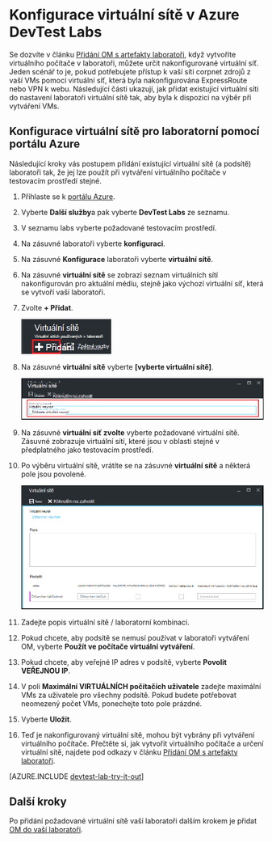 <properties
    pageTitle="Konfigurace virtuální sítě v Azure DevTest Labs | Microsoft Azure"
    description="Zjistěte, jak konfigurovat existující virtuální sítě a podsítě a jejich použití v OM s Azure DevTest Labs"
    services="devtest-lab,virtual-machines"
    documentationCenter="na"
    authors="tomarcher"
    manager="douge"
    editor=""/>

<tags
    ms.service="devtest-lab"
    ms.workload="na"
    ms.tgt_pltfrm="na"
    ms.devlang="na"
    ms.topic="article"
    ms.date="09/06/2016"
    ms.author="tarcher"/>

# <a name="configure-a-virtual-network-in-azure-devtest-labs"></a>Konfigurace virtuální sítě v Azure DevTest Labs

Se dozvíte v článku [Přidání OM s artefakty laboratoři](devtest-lab-add-vm-with-artifacts.md), když vytvoříte virtuálního počítače v laboratoři, můžete určit nakonfigurované virtuální síť. Jeden scénář to je, pokud potřebujete přístup k vaší síti corpnet zdrojů z vaší VMs pomocí virtuální síť, která byla nakonfigurována ExpressRoute nebo VPN k webu. Následující části ukazují, jak přidat existující virtuální síti do nastavení laboratoři virtuální sítě tak, aby byla k dispozici na výběr při vytváření VMs.

## <a name="configure-a-virtual-network-for-a-lab-using-the-azure-portal"></a>Konfigurace virtuální sítě pro laboratorní pomocí portálu Azure
Následující kroky vás postupem přidání existující virtuální sítě (a podsítě) laboratoři tak, že jej lze použít při vytváření virtuálního počítače v testovacím prostředí stejné. 

1. Přihlaste se k [portálu Azure](http://go.microsoft.com/fwlink/p/?LinkID=525040).

1. Vyberte **Další služby**a pak vyberte **DevTest Labs** ze seznamu.

1. V seznamu labs vyberte požadované testovacím prostředí. 

1. Na zásuvné laboratoři vyberte **konfiguraci**.

1. Na zásuvné **Konfigurace** laboratoři vyberte **virtuální sítě**.

1. Na zásuvné **virtuální sítě** se zobrazí seznam virtuálních sítí nakonfigurován pro aktuální médiu, stejně jako výchozí virtuální síť, která se vytvoří vaší laboratoři. 

1. Zvolte **+ Přidat**.

    ![Přidat existující virtuální síti vaší laboratoři](./media/devtest-lab-configure-vnet/lab-settings-vnet-add.png)
    
1. Na zásuvné **virtuální sítě** vyberte **[vyberte virtuální sítě]**.

    ![Vyberte stávající virtuální sítě](./media/devtest-lab-configure-vnet/lab-settings-vnets-vnet1.png)
    
1. Na zásuvné **virtuální síť zvolte** vyberte požadované virtuální sítě. Zásuvné zobrazuje virtuální sítí, které jsou v oblasti stejné v předplatného jako testovacím prostředí.  

1. Po výběru virtuální sítě, vrátíte se na zásuvné **virtuální sítě** a některá pole jsou povolené.  

    ![Vyberte stávající virtuální sítě](./media/devtest-lab-configure-vnet/lab-settings-vnets-vnet2.png)

1. Zadejte popis virtuální sítě / laboratorní kombinaci.

1. Pokud chcete, aby podsítě se nemusí používat v laboratoři vytváření OM, vyberte **Použít ve počítače virtuální vytváření**.

1. Pokud chcete, aby veřejné IP adres v podsítě, vyberte **Povolit VEŘEJNOU IP**.

1. V poli **Maximální VIRTUÁLNÍCH počítačích uživatele** zadejte maximální VMs za uživatele pro všechny podsítě. Pokud budete potřebovat neomezený počet VMs, ponechejte toto pole prázdné.

1. Vyberte **Uložit**.

1. Teď je nakonfigurovaný virtuální sítě, mohou být vybrány při vytváření virtuálního počítače. Přečtěte si, jak vytvořit virtuálního počítače a určení virtuální sítě, najdete pod odkazy v článku [Přidání OM s artefakty laboratoři](devtest-lab-add-vm-with-artifacts.md). 

[AZURE.INCLUDE [devtest-lab-try-it-out](../../includes/devtest-lab-try-it-out.md)]

## <a name="next-steps"></a>Další kroky

Po přidání požadované virtuální sítě vaší laboratoři dalším krokem je přidat [OM do vaší laboratoři](devtest-lab-add-vm-with-artifacts.md).